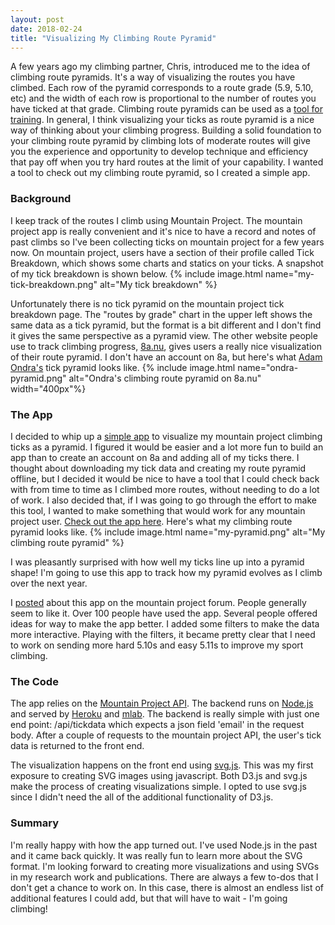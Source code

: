```yaml
---
layout: post
date: 2018-02-24
title: "Visualizing My Climbing Route Pyramid"
---
```


<!--excerpt.start-->
A few years ago my climbing partner, Chris, introduced me to the idea of climbing route pyramids. It's a way of visualizing the routes you have climbed. Each row of the pyramid corresponds to a route grade (5.9, 5.10, etc) and the width of each row is proportional to the number of routes you have ticked at that grade. Climbing route pyramids can be used as a [tool for training](http://cruxcrush.com/2013/03/06/get-ready-for-spring-with-pyramid-training/). In general, I think visualizing your ticks as route pyramid is a nice way of thinking about your climbing progress. Building a solid foundation to your climbing route pyramid by climbing lots of moderate routes will give you the experience and opportunity to develop technique and efficiency that pay off when you try hard routes at the limit of your capability. I wanted a tool to check out my climbing route pyramid, so I created a simple app.
<!--excerpt.end-->

### Background
I keep track of the routes I climb using Mountain Project. The mountain project app is really convenient and it's nice to have a record and notes of past climbs so I've been collecting ticks on mountain project for a few years now. On mountain project, users have a section of their profile called Tick Breakdown, which shows some charts and statics on your ticks. A snapshot of my tick breakdown is shown below.
{% include image.html name="my-tick-breakdown.png" alt="My tick breakdown" %}

Unfortunately there is no tick pyramid on the mountain project tick breakdown page. The "routes by grade" chart in the upper left shows the same data as a tick pyramid, but the format is a bit different and I don't find it gives the same perspective as a pyramid view. The other website people use to track climbing progress, [8a.nu](https://www.8a.nu/), gives users a really nice visualization of their route pyramid. I don't have an account on 8a, but here's what [Adam Ondra's](https://www.8a.nu/scorecard/AscentList.aspx?UserId=1476&AscentType=0&AscentClass=0&AscentListTimeInterval=1&AscentListViewType=0&GID=ea0fb3b90e4b0b655580384e07974b38) tick pyramid looks like.
{% include image.html name="ondra-pyramid.png" alt="Ondra's climbing route pyramid on 8a.nu" width="400px"%}

### The App
I decided to whip up a [simple app](https://thawing-lake-70240.herokuapp.com/) to visualize my mountain project climbing ticks as a pyramid. I figured it would be easier and a lot more fun to build an app than to create an account on 8a and adding all of my ticks there. I thought about downloading my tick data and creating my route pyramid offline, but I decided it would be nice to have a tool that I could check back with from time to time as I climbed more routes, without needing to do a lot of work. I also decided that, if I was going to go through the effort to make this tool, I wanted to make something that would work for any mountain project user. [Check out the app here](https://thawing-lake-70240.herokuapp.com/). Here's what my climbing route pyramid looks like.
{% include image.html name="my-pyramid.png" alt="My climbing route pyramid" %}

I was pleasantly surprised with how well my ticks line up into a pyramid shape! I'm going to use this app to track how my pyramid evolves as I climb over the next year.

I [posted](https://www.mountainproject.com/forum/topic/114054803/ticks-as-a-route-pyramid) about this app on the mountain project forum. People generally seem to like it. Over 100 people have used the app. Several people offered ideas for way to make the app better. I added some filters to make the data more interactive. Playing with the filters, it became pretty clear that I need to work on sending more hard 5.10s and easy 5.11s to improve my sport climbing.

### The Code
The app relies on the [Mountain Project API](https://www.mountainproject.com/data). The backend runs on [Node.js](https://nodejs.org) and served by [Heroku](https://www.heroku.com/) and [mlab](https://mlab.com). The backend is really simple with just one end point: /api/tickdata which expects a json field 'email' in the request body. After a couple of requests to the mountain project API, the user's tick data is returned to the front end.

The visualization happens on the front end using [svg.js](http://svgjs.com/). This was my first exposure to creating SVG images using javascript. Both D3.js and svg.js make the process of creating visualizations simple. I opted to use svg.js since I didn't need the all of the additional functionality of D3.js.

### Summary
I'm really happy with how the app turned out. I've used Node.js in the past and it came back quickly. It was really fun to learn more about the SVG format. I'm looking forward to creating more visualizations and using SVGs in my research work and publications. There are always a few to-dos that I don't get a chance to work on. In this case, there is almost an endless list of additional features I could add, but that will have to wait - I'm going climbing!
